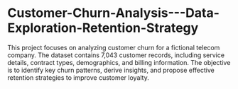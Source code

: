 # Customer-Churn-Analysis---Data-Exploration-Retention-Strategy
This project focuses on analyzing customer churn for a fictional telecom company. The dataset contains 7,043 customer records, including service details, contract types, demographics, and billing information. The objective is to identify key churn patterns, derive insights, and propose effective retention strategies to improve customer loyalty.
